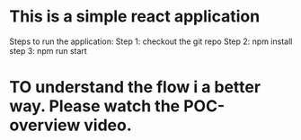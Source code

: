 # This is a simple react application

Steps to run the application:
Step 1: checkout the git repo
Step 2: npm install
step 3: npm run start


# TO understand the flow i a better way. Please watch the POC-overview video.